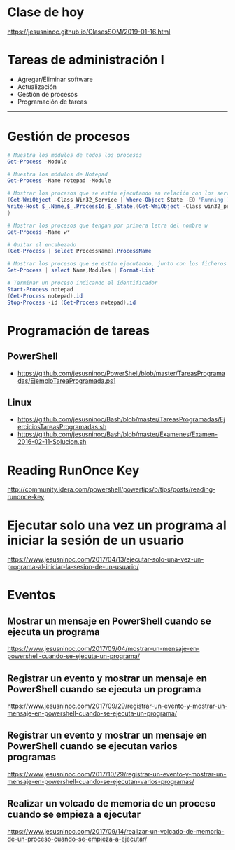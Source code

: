 # Clase de hoy
https://jesusninoc.github.io/ClasesSOM/2019-01-16.html

# Tareas de administración I
- Agregar/Eliminar software
- Actualización
- Gestión de procesos
- Programación de tareas

--------------

# Gestión de procesos
```PowerShell
# Muestra los módulos de todos los procesos
Get-Process -Module

# Muestra los módulos de Notepad
Get-Process -Name notepad -Module

# Mostrar los procesos que se están ejecutando en relación con los servicios (solo llamadas WMI)
(Get-WmiObject -Class Win32_Service | Where-Object State -EQ 'Running') | %{
Write-Host $_.Name,$_.ProcessId,$_.State,(Get-WmiObject -Class win32_process | Where-Object ProcessId -EQ  $_.ProcessId).ProcessId
}

# Mostrar los procesos que tengan por primera letra del nombre w
Get-Process -Name w*

# Quitar el encabezado
(Get-Process | select ProcessName).ProcessName

# Mostrar los procesos que se están ejecutando, junto con los ficheros que se están ejecutando en cada proceso. La lista de procesos tiene que salir en formato lista
Get-Process | select Name,Modules | Format-List

# Terminar un proceso indicando el identificador
Start-Process notepad
(Get-Process notepad).id
Stop-Process -id (Get-Process notepad).id
```

# Programación de tareas
## PowerShell
- https://github.com/jesusninoc/PowerShell/blob/master/TareasProgramadas/EjemploTareaProgramada.ps1
## Linux
- https://github.com/jesusninoc/Bash/blob/master/TareasProgramadas/EjerciciosTareasProgramadas.sh
- https://github.com/jesusninoc/Bash/blob/master/Examenes/Examen-2016-02-11-Solucion.sh

# Reading RunOnce Key
http://community.idera.com/powershell/powertips/b/tips/posts/reading-runonce-key

# Ejecutar solo una vez un programa al iniciar la sesión de un usuario
https://www.jesusninoc.com/2017/04/13/ejecutar-solo-una-vez-un-programa-al-iniciar-la-sesion-de-un-usuario/

# Eventos

## Mostrar un mensaje en PowerShell cuando se ejecuta un programa
https://www.jesusninoc.com/2017/09/04/mostrar-un-mensaje-en-powershell-cuando-se-ejecuta-un-programa/

## Registrar un evento y mostrar un mensaje en PowerShell cuando se ejecuta un programa
https://www.jesusninoc.com/2017/09/29/registrar-un-evento-y-mostrar-un-mensaje-en-powershell-cuando-se-ejecuta-un-programa/

## Registrar un evento y mostrar un mensaje en PowerShell cuando se ejecutan varios programas
https://www.jesusninoc.com/2017/10/29/registrar-un-evento-y-mostrar-un-mensaje-en-powershell-cuando-se-ejecutan-varios-programas/

## Realizar un volcado de memoria de un proceso cuando se empieza a ejecutar
https://www.jesusninoc.com/2017/09/14/realizar-un-volcado-de-memoria-de-un-proceso-cuando-se-empieza-a-ejecutar/
